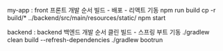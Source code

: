 my-app : front
프론트 개발 순서 빌드 - 배포 - 리액트 기동
npm run build
cp -r build/* ../backend/src/main/resources/static/
npm start

backend : backend
백엔드 개발 순서 클린 빌드 - 스프링 부트 기동
./gradlew clean build --refresh-dependencies
./gradlew bootrun